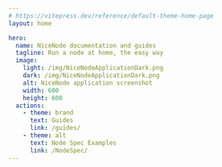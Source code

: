 ```yaml
---
# https://vitepress.dev/reference/default-theme-home-page
layout: home

hero:
  name: NiceNode documentation and guides
  tagline: Run a node at home, the easy way
  image:
    light: /img/NiceNodeApplicationDark.png
    dark: /img/NiceNodeApplicationDark.png
    alt: NiceNode application screenshot
    width: 600
    height: 600
  actions:
    - theme: brand
      text: Guides
      link: /guides/
    - theme: alt
      text: Node Spec Examples
      link: /NodeSpec/
---
```

